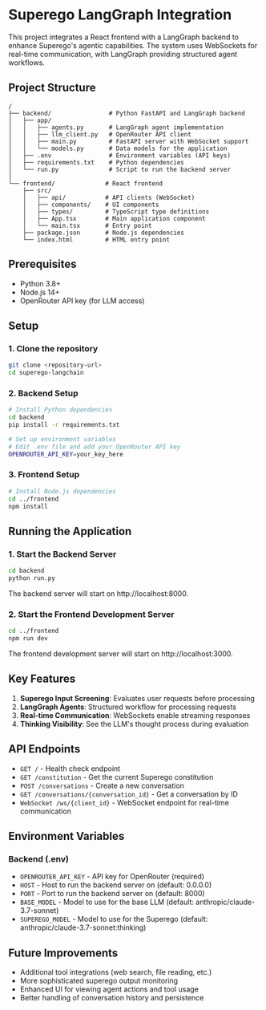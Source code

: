 # Superego LangGraph Integration

This project integrates a React frontend with a LangGraph backend to enhance Superego's agentic capabilities. The system uses WebSockets for real-time communication, with LangGraph providing structured agent workflows.

## Project Structure

```
/
├── backend/                # Python FastAPI and LangGraph backend
│   ├── app/                
│   │   ├── agents.py       # LangGraph agent implementation
│   │   ├── llm_client.py   # OpenRouter API client
│   │   ├── main.py         # FastAPI server with WebSocket support
│   │   └── models.py       # Data models for the application
│   ├── .env                # Environment variables (API keys)
│   ├── requirements.txt    # Python dependencies
│   └── run.py              # Script to run the backend server
│
└── frontend/              # React frontend
    ├── src/
    │   ├── api/           # API clients (WebSocket)
    │   ├── components/    # UI components
    │   ├── types/         # TypeScript type definitions
    │   ├── App.tsx        # Main application component
    │   └── main.tsx       # Entry point
    ├── package.json       # Node.js dependencies
    └── index.html         # HTML entry point
```

## Prerequisites

- Python 3.8+
- Node.js 14+
- OpenRouter API key (for LLM access)

## Setup

### 1. Clone the repository

```bash
git clone <repository-url>
cd superego-langchain
```

### 2. Backend Setup

```bash
# Install Python dependencies
cd backend
pip install -r requirements.txt

# Set up environment variables
# Edit .env file and add your OpenRouter API key
OPENROUTER_API_KEY=your_key_here
```

### 3. Frontend Setup

```bash
# Install Node.js dependencies
cd ../frontend
npm install
```

## Running the Application

### 1. Start the Backend Server

```bash
cd backend
python run.py
```

The backend server will start on http://localhost:8000.

### 2. Start the Frontend Development Server

```bash
cd ../frontend
npm run dev
```

The frontend development server will start on http://localhost:3000.

## Key Features

1. **Superego Input Screening**: Evaluates user requests before processing
2. **LangGraph Agents**: Structured workflow for processing requests
3. **Real-time Communication**: WebSockets enable streaming responses
4. **Thinking Visibility**: See the LLM's thought process during evaluation

## API Endpoints

- `GET /` - Health check endpoint
- `GET /constitution` - Get the current Superego constitution
- `POST /conversations` - Create a new conversation
- `GET /conversations/{conversation_id}` - Get a conversation by ID
- `WebSocket /ws/{client_id}` - WebSocket endpoint for real-time communication

## Environment Variables

### Backend (.env)

- `OPENROUTER_API_KEY` - API key for OpenRouter (required)
- `HOST` - Host to run the backend server on (default: 0.0.0.0)
- `PORT` - Port to run the backend server on (default: 8000)
- `BASE_MODEL` - Model to use for the base LLM (default: anthropic/claude-3.7-sonnet)
- `SUPEREGO_MODEL` - Model to use for the Superego (default: anthropic/claude-3.7-sonnet:thinking)

## Future Improvements

- Additional tool integrations (web search, file reading, etc.)
- More sophisticated superego output monitoring
- Enhanced UI for viewing agent actions and tool usage
- Better handling of conversation history and persistence
